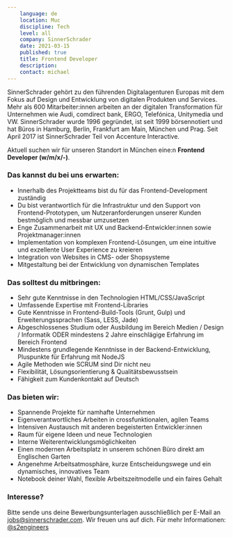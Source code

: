```yaml
---
    language: de
    location: Muc
    discipline: Tech
    level: all
    company: SinnerSchrader
    date: 2021-03-15
    published: true
    title: Frontend Developer
    description: 
    contact: michael
---
```


SinnerSchrader gehört zu den führenden Digitalagenturen Europas mit dem Fokus auf Design und Entwicklung von digitalen Produkten und Services. Mehr als 600 Mitarbeiter:innen arbeiten an der digitalen Transformation für Unternehmen wie Audi, comdirect bank, ERGO, Telefónica, Unitymedia und VW. SinnerSchrader wurde 1996 gegründet, ist seit 1999 börsennotiert und hat Büros in Hamburg, Berlin, Frankfurt am Main, München und Prag. Seit April 2017 ist SinnerSchrader Teil von Accenture Interactive.

Aktuell suchen wir für unseren Standort in München eine:n **Frontend Developer (w/m/x/-)**.

### Das kannst du bei uns erwarten:

- Innerhalb des Projektteams bist du für das Frontend-Development zuständig
- Du bist verantwortlich für die Infrastruktur und den Support von Frontend-Prototypen, um Nutzeranforderungen unserer Kunden bestmöglich und messbar umzusetzen
- Enge Zusammenarbeit mit UX und Backend-Entwickler:innen sowie Projektmanager:innen
- Implementation von komplexen Frontend-Lösungen, um eine intuitive und exzellente User Experience zu kreieren 
- Integration von Websites in CMS- oder Shopsysteme 
- Mitgestaltung bei der Entwicklung von dynamischen Templates

### Das solltest du mitbringen:

- Sehr gute Kenntnisse in den Technologien HTML/CSS/JavaScript
- Umfassende Expertise mit Frontend-Libraries
- Gute Kenntnisse in Frontend-Build-Tools (Grunt, Gulp) und Erweiterungssprachen (Sass, LESS, Jade)
- Abgeschlossenes Studium oder Ausbildung im Bereich Medien / Design / Informatik ODER mindestens 2 Jahre einschlägige Erfahrung im Bereich Frontend
- Mindestens grundlegende Kenntnisse in der Backend-Entwicklung, Pluspunkte für Erfahrung mit NodeJS
- Agile Methoden wie SCRUM sind Dir nicht neu
- Flexibilität, Lösungsorientierung & Qualitätsbewusstsein
- Fähigkeit zum Kundenkontakt auf Deutsch

### Das bieten wir:

- Spannende Projekte für namhafte Unternehmen
- Eigenverantwortliches Arbeiten in crossfunktionalen, agilen Teams
- Intensiven Austausch mit anderen begeisterten Entwickler:innen
- Raum für eigene Ideen und neue Technologien
- Interne Weiterentwicklungsmöglichkeiten
- Einen modernen Arbeitsplatz in unserem schönen Büro direkt am Englischen Garten
- Angenehme Arbeitsatmosphäre, kurze Entscheidungswege und ein dynamisches, innovatives Team
- Notebook deiner Wahl, flexible Arbeitszeitmodelle und ein faires Gehalt

### Interesse?

Bitte sende uns deine Bewerbungsunterlagen ausschließlich per E-Mail an <jobs@sinnerschrader.com>. Wir freuen uns auf dich. Für mehr Informationen: [@s2engineers](https://twitter.com/s2engineers)
